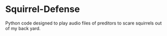 # Squirrel-Defense
Python code designed to play audio files of preditors to scare squirrels out of my back yard.
